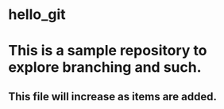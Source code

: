 # hello_git

# This is a sample repository to explore branching and such.  

## This file will increase as items are added.  
